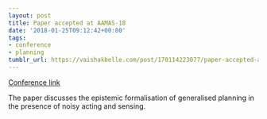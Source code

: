 ```yaml
---
layout: post
title: Paper accepted at AAMAS-18
date: '2018-01-25T09:12:42+00:00'
tags:
- conference
- planning
tumblr_url: https://vaishakbelle.com/post/170114223077/paper-accepted-at-aamas-18
---
```

[Conference link](http://celweb.vuse.vanderbilt.edu/aamas18/)  

The paper discusses the epistemic formalisation of generalised planning in the presence of noisy acting and sensing.

